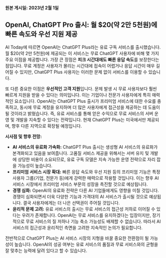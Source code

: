 **원본 게시일: 2023년 2월 1일**

## OpenAI, ChatGPT Pro 출시: 월 $20(약 2만 5천원)에 빠른 속도와 우선 지원 제공

AI Today에 따르면 OpenAI는 ChatGPT Plus라는 유료 구독 서비스를 출시했습니다.  월 $20(약 2만 5천원)에 제공되는 이 서비스는 무료 ChatGPT 사용자에 비해 몇 가지 주요 이점을 제공합니다.  가장 큰 장점은 **피크 시간대에도 빠른 응답 속도**를 보장한다는 점입니다.  무료 계정은 사용자가 몰리는 시간대에 접속이 어렵거나 응답 시간이 매우 길어질 수 있지만, ChatGPT Plus 사용자는 이러한 문제 없이 서비스를 이용할 수 있습니다.

또 다른 중요한 이점은 **우선적인 고객 지원**입니다.  문제 발생 시 무료 사용자보다 훨씬 빠르게 지원을 받을 수 있다는 의미입니다.  이는 기업이나 전문가 사용자에게 특히 매력적인 요소입니다.  OpenAI는 ChatGPT Plus 출시가 프리미엄 서비스에 대한 수요를 충족하고, 동시에 무료 계정을 유지하며 더 많은 사용자에게 접근성을 제공하는 데 도움이 될 것이라고 밝혔습니다.  즉, 유료 서비스를 통해 얻은 수익으로 무료 서비스의 서버 운영 및 개발을 지속할 수 있다는 전략입니다.  현재 ChatGPT Plus는 미국에서만 제공되며, 향후 다른 지역으로 확장될 예정입니다.

**시사점 및 향후 전망:**

* **AI 서비스의 유료화 가속화:** ChatGPT Plus 출시는 생성형 AI 서비스의 유료화가 본격화되고 있음을 보여줍니다.  고품질 서비스 제공을 위해서는 서버 유지 및 개발에 상당한 비용이 소요되므로, 유료 구독 모델은 지속 가능한 운영 전략으로 자리 잡을 가능성이 높습니다.
* **프리미엄 서비스 시장 확대:**  빠른 응답 속도와 우선 지원 등의 프리미엄 기능은 특정 사용자 그룹(기업, 전문가 등)에게 강력한 매력으로 작용할 것입니다.  이는 향후 AI 서비스 시장에서 프리미엄 서비스 부문의 성장을 촉진할 것으로 예상됩니다.
* **경쟁 심화:**  OpenAI의 유료화 전략은 다른 AI 기업들에게도 영향을 미칠 것입니다.  경쟁이 심화되면서 더욱 다양한 기능과 가격대의 AI 서비스가 출시될 것으로 예상됩니다.  결국 사용자에게는 더 나은 선택권이 주어질 것입니다.
* **윤리적 문제 고려:**  유료 서비스의 출시는 무료 서비스의 접근성 저하로 이어질 수 있다는 우려가 존재합니다.  OpenAI는 무료 서비스를 유지하겠다는 입장이지만,  장기적으로 무료 서비스의 질 저하나 기능 축소 가능성도 배제할 수 없습니다.  따라서  AI 서비스의 접근성과 윤리적인 측면을 고려한 지속적인 논의가 필요합니다.


전반적으로 ChatGPT Plus는  AI 서비스 시장의 지형을 바꿀 중요한 전환점이 될 가능성이 높습니다.  OpenAI의 성공 여부는  유료 서비스의  품질과  무료 서비스와의  균형을  잘  맞추는  능력에  달려  있다고  할  수  있습니다.
